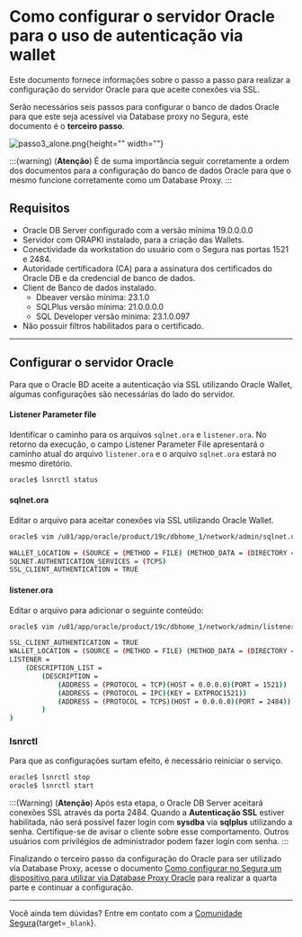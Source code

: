 # Como configurar o servidor Oracle para o uso de autenticação via wallet

Este documento fornece informações sobre o passo a passo para realizar a configuração do servidor Oracle para que aceite conexões via SSL.

Serão necessários seis passos para configurar o banco de dados Oracle para que este seja acessível via Database proxy no Segura, este documento é o **terceiro passo**.

![passo3_alone.png](https://cdn.document360.io/5a1d58df-64ce-42a2-8b23-688477d32f33/Images/Documentation/passo3_alone%281%29.png){height="" width=""}

:::(warning) (**Atenção**)
É de suma importância seguir corretamente a ordem dos documentos para a configuração do banco de dados Oracle para que o mesmo funcione corretamente como um Database Proxy.
:::

## Requisitos

* Oracle DB Server configurado com a versão mínima 19.0.0.0.0
* Servidor com ORAPKI instalado, para a criação das Wallets.
* Conectividade da workstation do usuário com o Segura nas portas 1521 e 2484.
* Autoridade certificadora (CA) para a assinatura dos certificados do Oracle DB e da credencial de banco de dados.
* Client de Banco de dados instalado.
    * Dbeaver versão mínima: 23.1.0
    * SQLPlus versão mínima: 21.0.0.0.0
    * SQL Developer versão mínima: 23.1.0.097
* Não possuir filtros habilitados para o certificado.

---
## Configurar o servidor Oracle
Para que o Oracle BD aceite a autenticação via SSL utilizando Oracle Wallet, algumas configurações são necessárias do lado do servidor.

#### Listener Parameter file
Identificar o caminho para os arquivos `sqlnet.ora` e `listener.ora`. No retorno da execução, o campo Listener Parameter File apresentará o caminho atual do arquivo `listener.ora` e o arquivo `sqlnet.ora` estará no mesmo diretório.

```bash
oracle$ lsnrctl status
```

#### sqlnet.ora

Editar o arquivo para aceitar conexões via SSL utilizando Oracle Wallet.
```bash
oracle$ vim /u01/app/oracle/product/19c/dbhome_1/network/admin/sqlnet.ora

WALLET_LOCATION = (SOURCE = (METHOD = FILE) (METHOD_DATA = (DIRECTORY = <ORACLE_WALLET_DIR>)))
SQLNET.AUTHENTICATION_SERVICES = (TCPS)
SSL_CLIENT_AUTHENTICATION = TRUE
```

#### listener.ora
Editar o arquivo para adicionar o seguinte conteúdo:

```bash
oracle$ vim /u01/app/oracle/product/19c/dbhome_1/network/admin/listener.ora

SSL_CLIENT_AUTHENTICATION = TRUE
WALLET_LOCATION = (SOURCE = (METHOD = FILE) (METHOD_DATA = (DIRECTORY = <ORACLE_WALLET_DIR>)))
LISTENER = 
	(DESCRIPTION_LIST = 
		(DESCRIPTION = 
			(ADDRESS = (PROTOCOL = TCP)(HOST = 0.0.0.0)(PORT = 1521))
			(ADDRESS = (PROTOCOL = IPC)(KEY = EXTPROC1521))
			(ADDRESS = (PROTOCOL = TCPS)(HOST = 0.0.0.0)(PORT = 2484))
		)
)
```

### lsnrctl
Para que as configurações surtam efeito, é necessário reiniciar o serviço.
```bash
oracle$ lsnrctl stop
oracle$ lsnrctl start
```

:::(Warning) (**Atenção**)
Após esta etapa, o Oracle DB Server aceitará conexões SSL através da porta 2484.
Quando a **Autenticação SSL** estiver habilitada, não será possível fazer login com **sysdba** via **sqlplus** utilizando a senha. Certifique-se de avisar o cliente sobre esse comportamento. Outros usuários com privilégios de administrador podem fazer login com senha.
:::

Finalizando o terceiro passo da configuração do Oracle para ser utilizado via Database Proxy, acesse o documento [Como configurar no Segura um dispositivo para utilizar via Database Proxy Oracle](/v4/docs/pt/pam-session-how-to-configure-a-device-in-senhasegura-to-use-the-database-proxy-with-oracle) para realizar a quarta parte e continuar a configuração.

---
Você ainda tem dúvidas? Entre em contato com a [Comunidade Segura](https://community.Segura.io/){target=`_blank`}.